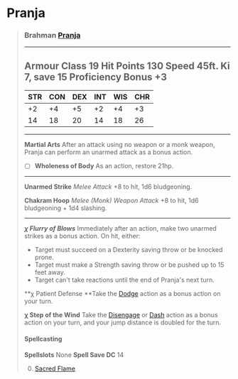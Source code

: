 # Pranja
> ### Brahman [Pranja](../../../../people/kasharites/pranja)
> ---
> 
> **Armour Class** 19
> **Hit Points** 130
> **Speed** 45ft.
> **Ki** 7, save 15
> **Proficiency Bonus** +3
> ---
>
> | STR  | CON  | DEX  | INT  | WIS  | CHR  |
> | ---- | ---- | ---- | ---- | ---- | ---- |
> | +2   | +4   | +5   | +2   | +4   | +3   |
> | 14   | 18   | 20   | 14   | 18   | 26   |
>
> ---
>
> **Martial Arts** After an attack using no weapon or a monk weapon, Pranja can perform an unarmed attack as a bonus action.
>
> - [ ] **Wholeness of Body** As an action, restore 21hp.
>
> ---
>
> **Unarmed Strike** *Melee Attack* +8 to hit, 1d6 bludgeoning.
>
> **Chakram Hoop** *Melee (Monk) Weapon Attack* +8 to hit, 1d6 bludgeoning + 1d4 slashing.
>
> ---
>
> ***χ Flurry of Blows*** Immediately after an action, make two unarmed strikes as a bonus action. On hit, either:
>
> - Target must succeed on a Dexterity saving throw or be knocked prone.
> - Target must make a Strength saving throw or be pushed up to 15 feet away.
> - Target can't take reactions until the end of Pranja's next turn.
>
> **χ Patient Defense **Take the [Dodge](https://www.dndbeyond.com/sources/basic-rules/combat#Dodge) action as a bonus action on your turn.
>
> **χ Step of the Wind** Take the [Disengage](https://www.dndbeyond.com/sources/basic-rules/combat#Disengage) or [Dash](https://www.dndbeyond.com/sources/basic-rules/combat#Dash) action as a bonus action on your turn, and your jump distance is doubled for the turn.
>
> #### Spellcasting
>
> **Spellslots** None
> **Spell Save DC** 14
>
> 0. [Sacred Flame](https://www.dndbeyond.com/spells/sacred-flame)